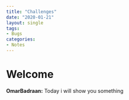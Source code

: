 ```yaml
---
title: "Challenges"
date: "2020-01-21"
layout: single
tags:
- Bugs
categories:
- Notes
---
```



# Welcome
**OmarBadraan:** Today i will show you something

